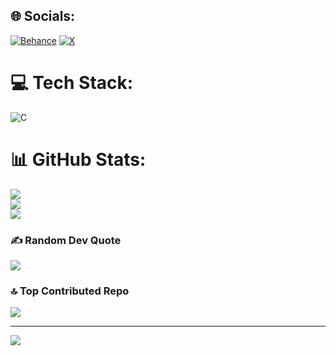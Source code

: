 
## 🌐 Socials:
[![Behance](https://img.shields.io/badge/Behance-1769ff?logo=behance&logoColor=white)](https://behance.net/yashika-2912) [![X](https://img.shields.io/badge/X-black.svg?logo=X&logoColor=white)](https://x.com/@Yhv1241720) 

# 💻 Tech Stack:
![C](https://img.shields.io/badge/c-%2300599C.svg?style=for-the-badge&logo=c&logoColor=white)
# 📊 GitHub Stats:
![](https://github-readme-stats.vercel.app/api?username=yashika-2912&theme=dark&hide_border=false&include_all_commits=false&count_private=false)<br/>
![](https://github-readme-streak-stats.herokuapp.com/?user=yashika-2912&theme=dark&hide_border=false)<br/>
![](https://github-readme-stats.vercel.app/api/top-langs/?username=yashika-2912&theme=dark&hide_border=false&include_all_commits=false&count_private=false&layout=compact)

### ✍️ Random Dev Quote
![](https://quotes-github-readme.vercel.app/api?type=vetical&theme=radical)

### 🔝 Top Contributed Repo
![](https://github-contributor-stats.vercel.app/api?username=yashika-2912&limit=5&theme=dark&combine_all_yearly_contributions=true)

---
[![](https://visitcount.itsvg.in/api?id=yashika-2912&icon=0&color=0)](https://visitcount.itsvg.in)

<!-- Proudly created with GPRM ( https://gprm.itsvg.in ) -->
